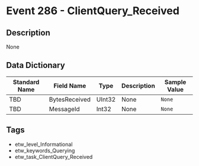 # Event 286 - ClientQuery_Received

## Description
None

## Data Dictionary
|Standard Name|Field Name|Type|Description|Sample Value|
|---|---|---|---|---|
|TBD|BytesReceived|UInt32|None|`None`|
|TBD|MessageId|Int32|None|`None`|

## Tags
* etw_level_Informational
* etw_keywords_Querying
* etw_task_ClientQuery_Received
